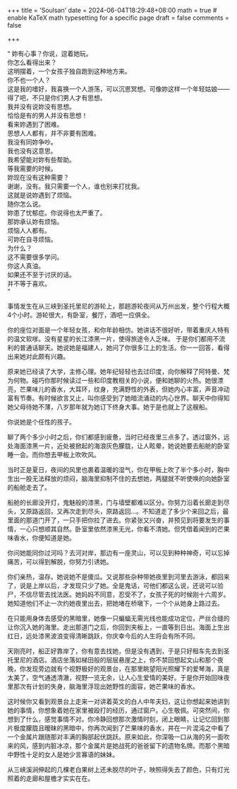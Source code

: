 +++
title = 'Soulsan'
date = 2024-06-04T18:29:48+08:00
math = true                                 # enable KaTeX math typesetting for a specific page
draft = false
comments = false

+++

“
  妳有心事？你说，逗着她玩。<br>
  你怎么看得出来？<br>
  这明摆着，一个女孩子独自跑到这种地方来。<br>
  你不也一个人？<br>
  这是我的嗜好，我喜换一个人游荡，可以沉思冥想。可像妳这样一个年轻姑娘——<br>
  得了吧，不只是你们男人才有思想。<br>
  我并没有说妳没有思想。<br>
  恰恰是有的男人并没有思想！<br>
  看来妳遇到了困难。<br>
  思想人人都有，并不非要有困难。<br>
  我没有同妳争吵。<br>
  我也没有这意思。<br>
  我希望能对妳有些帮助。<br>
  等我需要的时候。<br>
  妳现在没有这种需要？<br>
  谢谢，没有。我只需要一个人，谁也别来打扰我。<br>
  这就是说妳遇到了烦恼。<br>
  随你怎么说。<br>
  妳患了忧郁症。你说得也太严重了。<br>
  那妳承认妳有烦恼。<br>
  烦恼人人都有。<br>
  可妳在自寻烦恼。<br>
  为什么？<br>
  这不需要很多学问。<br>
  你这人真油。<br>
  如果还不至于讨厌的话。<br>
  并不等于喜欢。<br>
”

事情发生在从三峡到圣托里尼的游轮上，那趟游轮夜间从万州出发，整个行程大概4个小时。游轮很大，有卧室，餐厅，酒吧一应俱全。

你的座位对面是一个年轻女孩，和你年龄相仿。她讲话不很好听，带着重庆人特有的温文软嗲。没有星星的长江漆黑一片，使得旅途令人乏味。 于是你们都用不流利的普通话聊天。她说她是福建人，她问了你很多江上的生活。你一一回答，看得出来她对此颇有兴趣。

原来她已经读了大学，主修心理。她年纪轻轻也去过印度，向你解释了阿特曼、梵为何物。碰巧你那时候读过一些和印度教相关的小说，便和她聊的火热。她很漂亮，芒果味儿的香水，大耳环，纹身，充满野性的外表，但她内心丰富，声音冲动富有节奏。有时候欲言又止，叫你感受到了她暗流涌动的内心世界。聊天中你得知她父母待她不薄，八岁那年就为她订下终身大事。她于是也就上了这艘船。

你说她是个任性的孩子。

聊了两个多少小时之后，你们都感到疲惫，当时已经夜里三点多了。透过窗外，远处海面漆黑一片，近处被掀起的海浪灰色朦胧，让人眩晕，她说她要去船舱的卧室睡一会。而你想去甲板上吹吹风。

当时正是夏日，夜间的风里也裹着温暖的湿气，你在甲板上吹了半个多小时，胸中生出一股无法释放的烦闷，脑海里抑制不住的去想她，两腿就不听使唤的向她卧室的船舱走去了。

船舱的长廊没开灯，鬼魅般的漆黑，门与墙壁都难以区分。你努力沿着长廊走到尽头，又原路返回，又再次走到尽头，原路返回…。不知道走了多少个来回之后，最里面的那道门开了，一只手把你拉了进去。你紧张又兴奋，并预见到将要发生的事情，一心只想顺其自然。卧室里依然漆黑无光，你看不清她。但凭借着闻到的芒果味香水，你便知道是她。

你问她能同你过河吗？去河对岸，那边有一座灵山，可以见到种种神奇，可以忘掉痛苦，可以得到解脱，你努力引诱她。

你们亲热，温存。她说她不是傻瓜。又说那些杂种带她夜里到河里去游泳，都回来了，说是上岸以后，才发现只少了她。全是鬼话，可他们都这么说，还说可以验尸，不信尽管去找法医。她妈妈不同意，忍受不了，女孩子死的时候刚十六周岁。她知道他们不止一次约她夜里出去，把她堵在桥墩下，一个个从她身上路过去。

在只能用身体去感受的黑暗里，她像一只蝙蝠无需光线也能成功定位，严丝合缝的让你沉入她的海里。走出那道门之后，你回到夹板上，一直等到日出。海面上生出红日，远处漆黑波浪变得清晰跳跃，你庆幸今后的人生将会有所不同。

天刚亮时，船正好靠岸了，你有意去找她，但是没有遇到，于是只好租车先去到圣托里尼的酒店。酒店坐落如梯田般的层层悬崖之上，你不禁回想起文山和那个夜晚，你发现旁边就有个视野极好的观景台，在那里眺望阳光照耀下的爱琴海，真是太美了，空气通透清澈，视野一览无余，让人心生爱情的美好。于是你开始回味夜里那次有计划的失身，脑海里浮现出她野性的面容，她芒果味的香水。

这时候你又看到观景台上走来一对讲着英文的白人中年夫妇，这让你想起来她讲到她的事情，你想象着她在家里被殴打的经历，通过窗户。心生敬佩。可突然间，你想到了什么，感觉事情不对。你冷静回想那次激情时刻，闭上眼睛，让记忆回到那片极度朦胧且暧昧的黑暗中，你再次闻到了芒果味的香水，并在一片混沌之中看了一个金属片跟随那对丰满的胸部起伏跳跃。原来如此，你深吸一口从海的另一面吹来的风，感到内脏冰凉，那个金属片是她战死的爸爸留下的遗物名牌。而那个黑暗中野性十足的女人是她少言寡语的妹妹。

从三峡溪涧伸起的几棵老白果树上还未脱尽的叶子，映照得失去了颜色，只有灯光照着的走廊和屋檐才实实在在。